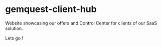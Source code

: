 # gemquest-client-hub
Website showcasing our offers and Control Center for clients of our SaaS solution.

Lets go ! 
